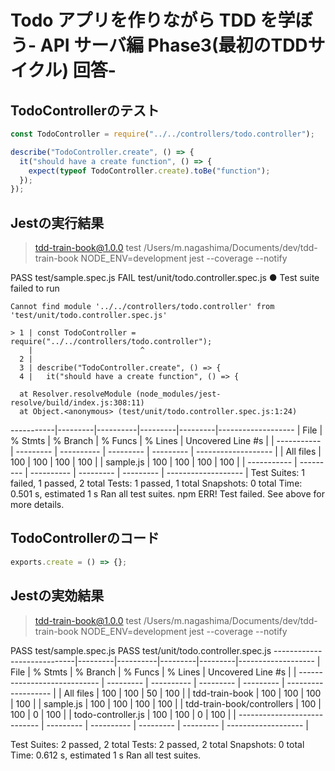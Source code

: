 # Todo アプリを作りながら TDD を学ぼう- API サーバ編 Phase3(最初のTDDサイクル) 回答-

## TodoControllerのテスト

```TypeScript
const TodoController = require("../../controllers/todo.controller");

describe("TodoController.create", () => {
  it("should have a create function", () => {
    expect(typeof TodoController.create).toBe("function");
  });
});
```

## Jestの実行結果

> tdd-train-book@1.0.0 test /Users/m.nagashima/Documents/dev/tdd-train-book
> NODE_ENV=development jest --coverage --notify

 PASS  test/sample.spec.js
 FAIL  test/unit/todo.controller.spec.js
  ● Test suite failed to run

    Cannot find module '../../controllers/todo.controller' from 'test/unit/todo.controller.spec.js'

    > 1 | const TodoController = require("../../controllers/todo.controller");
        |                        ^
      2 | 
      3 | describe("TodoController.create", () => {
      4 |   it("should have a create function", () => {

      at Resolver.resolveModule (node_modules/jest-resolve/build/index.js:308:11)
      at Object.<anonymous> (test/unit/todo.controller.spec.js:1:24)

-----------|---------|----------|---------|---------|-------------------
| File        | % Stmts   | % Branch   | % Funcs   | % Lines   | Uncovered Line #s   |
| ----------- | --------- | ---------- | --------- | --------- | ------------------- |
| All files   | 100       | 100        | 100       | 100       |
| sample.js   | 100       | 100        | 100       | 100       |
| ----------- | --------- | ---------- | --------- | --------- | ------------------- |
Test Suites: 1 failed, 1 passed, 2 total
Tests:       1 passed, 1 total
Snapshots:   0 total
Time:        0.501 s, estimated 1 s
Ran all test suites.
npm ERR! Test failed.  See above for more details.

## TodoControllerのコード

```TypeScript
exports.create = () => {};
```

## Jestの実効結果

> tdd-train-book@1.0.0 test /Users/m.nagashima/Documents/dev/tdd-train-book
> NODE_ENV=development jest --coverage --notify

 PASS  test/sample.spec.js
 PASS  test/unit/todo.controller.spec.js
----------------------------|---------|----------|---------|---------|-------------------
| File                         | % Stmts   | % Branch   | % Funcs   | % Lines   | Uncovered Line #s   |
| ---------------------------- | --------- | ---------- | --------- | --------- | ------------------- |
| All files                    | 100       | 100        | 50        | 100       |
| tdd-train-book               | 100       | 100        | 100       | 100       |
| sample.js                    | 100       | 100        | 100       | 100       |
| tdd-train-book/controllers   | 100       | 100        | 0         | 100       |
| todo-controller.js           | 100       | 100        | 0         | 100       |
| ---------------------------- | --------- | ---------- | --------- | --------- | ------------------- |

Test Suites: 2 passed, 2 total
Tests:       2 passed, 2 total
Snapshots:   0 total
Time:        0.612 s, estimated 1 s
Ran all test suites.
